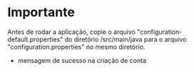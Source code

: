 # Importante

Antes de rodar a aplicação, copie o arquivo "configuration-default.properties" do diretório /src/main/java para o arquivo "configuration.properties" no mesmo diretório.

- mensagem de sucesso na criação de conta

